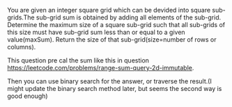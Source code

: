 You are given an integer square grid which can be devided into square sub-grids.The sub-grid sum is obtained by adding all elements of the sub-grid. Determine the maximum size of a square sub-grid such that all sub-grids of this size must have sub-grid sum less than or equal to a given value(maxSum). Return the size of that sub-grid(size=number of rows or columns).



This question  pre cal the sum like this in question
https://leetcode.com/problems/range-sum-query-2d-immutable.

Then you can use binary search for the answer, or traverse the result.(I might update the binary search method later, but seems the second way is good enough)
